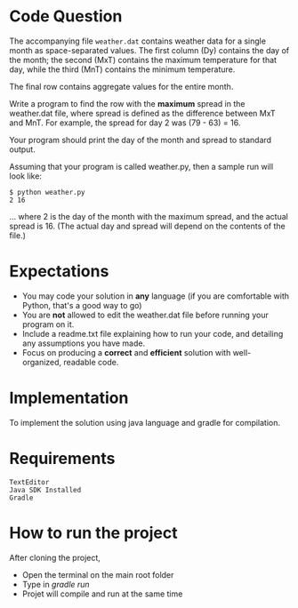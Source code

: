 # Code Question

The accompanying file `weather.dat` contains weather data for a single month as space-separated values. The first column (Dy) contains the day of the month; the second (MxT) contains the maximum temperature for that day, while the third (MnT) contains the minimum temperature.

The final row contains aggregate values for the entire month.

Write a program to find the row with the **maximum** spread in the weather.dat file, where spread is defined as the difference between MxT and MnT. For example, the spread for day 2 was (79 - 63) = 16. 

Your program should print the day of the month and spread to standard output.

Assuming that your program is called weather.py, then a sample run will look like:

    $ python weather.py
    2 16

… where 2 is the day of the month with the maximum spread, and the actual spread is 16. (The actual day and spread will depend on the contents of the file.)

# Expectations

* You may code your solution in **any** language (if you are comfortable with Python, that's a good way to go) 
* You are **not** allowed to edit the weather.dat file before running your program on it. 
* Include a readme.txt file explaining how to run your code, and detailing any assumptions you have made.
* Focus on producing a **correct** and **efficient** solution with well-organized, readable code.

# Implementation

To implement the solution using java language and gradle for compilation.


# Requirements

	TextEditor
	Java SDK Installed
	Gradle

# How to run the project

After cloning the project, 
* Open the terminal on the main root folder
* Type in *gradle run* 
* Projet will compile and run at the same time
